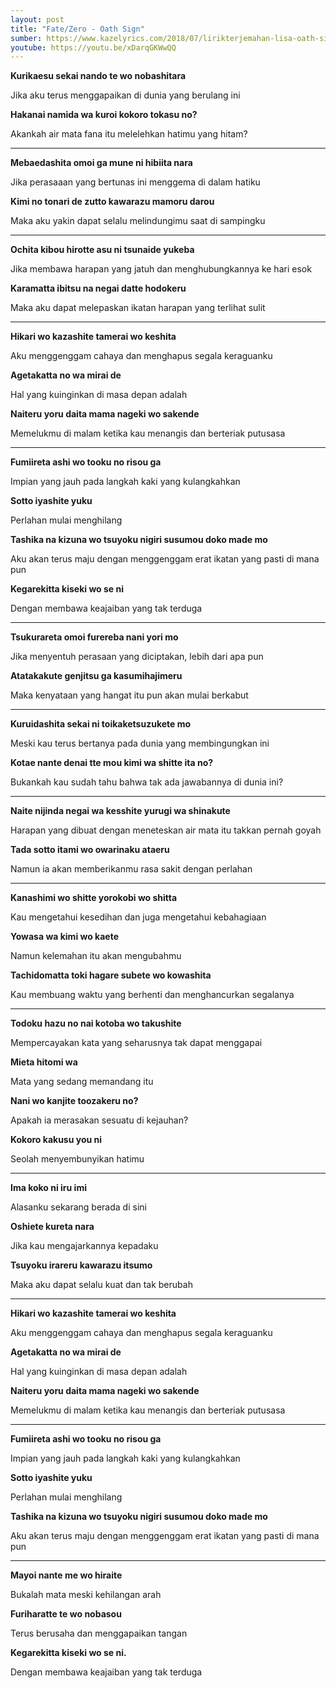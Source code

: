 ```yaml
---
layout: post
title: "Fate/Zero - Oath Sign"
sumber: https://www.kazelyrics.com/2018/07/lirikterjemahan-lisa-oath-sign-tanda.html?m=1 
youtube: https://youtu.be/xDarqGKWwQQ 
---
```


**Kurikaesu sekai nando te wo nobashitara**

Jika aku terus menggapaikan di dunia yang berulang ini

**Hakanai namida wa kuroi kokoro tokasu no?**

Akankah air mata fana itu melelehkan hatimu yang hitam?

****



**Mebaedashita omoi ga mune ni hibiita nara**

Jika perasaaan yang bertunas ini menggema di dalam hatiku

**Kimi no tonari de zutto kawarazu mamoru darou**

Maka aku yakin dapat selalu melindungimu saat di sampingku

****



**Ochita kibou hirotte asu ni tsunaide yukeba**

Jika membawa harapan yang jatuh dan menghubungkannya ke hari esok

**Karamatta ibitsu na negai datte hodokeru**

Maka aku dapat melepaskan ikatan harapan yang terlihat sulit

****



**Hikari wo kazashite tamerai wo keshita**

Aku menggenggam cahaya dan menghapus segala keraguanku

**Agetakatta no wa mirai de**

Hal yang kuinginkan di masa depan adalah

**Naiteru yoru daita mama nageki wo sakende**

Memelukmu di malam ketika kau menangis dan berteriak putusasa

****



**Fumiireta ashi wo tooku no risou ga**

Impian yang jauh pada langkah kaki yang kulangkahkan

**Sotto iyashite yuku**

Perlahan mulai menghilang

**Tashika na kizuna wo tsuyoku nigiri susumou doko made mo**

Aku akan terus maju dengan menggenggam erat ikatan yang pasti di mana pun

**Kegarekitta kiseki wo se ni**

Dengan membawa keajaiban yang tak terduga

****



**Tsukurareta omoi furereba nani yori mo**

Jika menyentuh perasaan yang diciptakan, lebih dari apa pun

**Atatakakute genjitsu ga kasumihajimeru**

Maka kenyataan yang hangat itu pun akan mulai berkabut

****



**Kuruidashita sekai ni toikaketsuzukete mo**

Meski kau terus bertanya pada dunia yang membingungkan ini

**Kotae nante denai tte mou kimi wa shitte ita no?**

Bukankah kau sudah tahu bahwa tak ada jawabannya di dunia ini?

****



**Naite nijinda negai wa kesshite yurugi wa shinakute**

Harapan yang dibuat dengan meneteskan air mata itu takkan pernah goyah

**Tada sotto itami wo owarinaku ataeru**

Namun ia akan memberikanmu rasa sakit dengan perlahan

****



**Kanashimi wo shitte yorokobi wo shitta**

Kau mengetahui kesedihan dan juga mengetahui kebahagiaan

**Yowasa wa kimi wo kaete**

Namun kelemahan itu akan mengubahmu

**Tachidomatta toki hagare subete wo kowashita**

Kau membuang waktu yang berhenti dan menghancurkan segalanya

****



**Todoku hazu no nai kotoba wo takushite**

Mempercayakan kata yang seharusnya tak dapat menggapai

**Mieta hitomi wa**

Mata yang sedang memandang itu

**Nani wo kanjite toozakeru no?**

Apakah ia merasakan sesuatu di kejauhan?

**Kokoro kakusu you ni**

Seolah menyembunyikan hatimu

****



**Ima koko ni iru imi**

Alasanku sekarang berada di sini

**Oshiete kureta nara**

Jika kau mengajarkannya kepadaku

**Tsuyoku irareru kawarazu itsumo**

Maka aku dapat selalu kuat dan tak berubah

****



**Hikari wo kazashite tamerai wo keshita**

Aku menggenggam cahaya dan menghapus segala keraguanku

**Agetakatta no wa mirai de**

Hal yang kuinginkan di masa depan adalah

**Naiteru yoru daita mama nageki wo sakende**

Memelukmu di malam ketika kau menangis dan berteriak putusasa

****



**Fumiireta ashi wo tooku no risou ga**

Impian yang jauh pada langkah kaki yang kulangkahkan

**Sotto iyashite yuku**

Perlahan mulai menghilang

**Tashika na kizuna wo tsuyoku nigiri susumou doko made mo**

Aku akan terus maju dengan menggenggam erat ikatan yang pasti di mana pun

****



**Mayoi nante me wo hiraite**

Bukalah mata meski kehilangan arah

**Furiharatte te wo nobasou**

Terus berusaha dan menggapaikan tangan

**Kegarekitta kiseki wo se ni.**

Dengan membawa keajaiban yang tak terduga 

